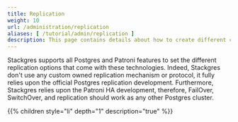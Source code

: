 ```yaml
---
title: Replication
weight: 10
url: /administration/replication
aliases: [ /tutorial/admin/replication ]
description: This page contains details about how to create different cluster topologies by using the replication features.
---
```


Stackgres supports all Postgres and Patroni features to set the different replication options that come with these technologies. Indeed, Stackgres don't use any custom owned replication mechanism or protocol, it fully relies upon the official Postgres replication development. Furthermore, Stackgres relies upon the Patroni HA development, therefore, FailOver, SwitchOver, and replication should work as any other Postgres cluster.

{{% children style="li" depth="1" description="true" %}}